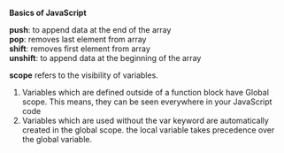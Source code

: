 **Basics of JavaScript**    
  
**push**: to append data at the end of the array    
**pop**: removes last element from array    
**shift**: removes first element from array    
**unshift**: to append data at the beginning of the array    

**scope** refers to the visibility of variables.    
 1. Variables which are defined outside of a function block have Global scope.
    This means, they can be seen everywhere in your JavaScript code
 2. Variables which are used without the var keyword are automatically created in the global scope.
    the local variable takes precedence over the global variable.

